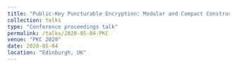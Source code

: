 ```yaml
---
title: "Public-Key Puncturable Encryption: Modular and Compact Constructions"
collection: talks
type: "Conference proceedings talk"
permalink: /talks/2020-05-04-PKC
venue: "PKC 2020"
date: 2020-05-04
location: "Edinburgh, UK"
---
```

